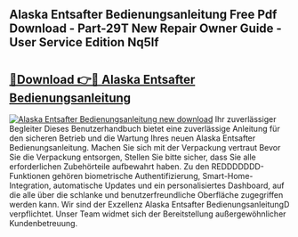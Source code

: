 ## Alaska Entsafter Bedienungsanleitung Free Pdf Download - Part-29T New Repair Owner Guide - User Service Edition Nq5lf

# <h2><a href="http://df4k6e.blite.top/?on=Alaska+Entsafter+Bedienungsanleitung">🔗Download 👉🔴 Alaska Entsafter Bedienungsanleitung</a></h2>

[![Alaska Entsafter Bedienungsanleitung new download](https://i.imgur.com/lujVjoI.png)](http://df4k6e.blite.top/?on=Alaska+Entsafter+Bedienungsanleitung)
Ihr zuverlässiger Begleiter Dieses Benutzerhandbuch bietet eine zuverlässige Anleitung für den sicheren Betrieb und die Wartung Ihres neuen Alaska Entsafter Bedienungsanleitung. Machen Sie sich mit der Verpackung vertraut Bevor Sie die Verpackung entsorgen, Stellen Sie bitte sicher, dass Sie alle erforderlichen Zubehörteile aufbewahrt haben. Zu den REDDDDDDD-Funktionen gehören biometrische Authentifizierung, Smart-Home-Integration, automatische Updates und ein personalisiertes Dashboard, auf die alle über die schlanke und benutzerfreundliche Oberfläche zugegriffen werden kann. Wir sind der Exzellenz Alaska Entsafter BedienungsanleitungD verpflichtet. Unser Team widmet sich der Bereitstellung außergewöhnlicher Kundenbetreuung.
